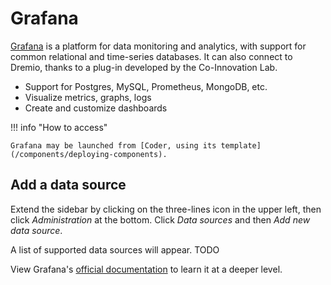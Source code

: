 # Grafana

[Grafana](https://grafana.com/) is a platform for data monitoring and analytics, with support for common relational and time-series databases. It can also connect to Dremio, thanks to a plug-in developed by the Co-Innovation Lab.

- Support for Postgres, MySQL, Prometheus, MongoDB, etc.
- Visualize metrics, graphs, logs
- Create and customize dashboards

!!! info "How to access"

    Grafana may be launched from [Coder, using its template](/components/deploying-components).

## Add a data source

Extend the sidebar by clicking on the three-lines icon in the upper left, then click *Administration* at the bottom. Click *Data sources* and then *Add new data source*.

A list of supported data sources will appear. TODO

View Grafana's [official documentation](https://grafana.com/docs/grafana/latest/?plcmt=footer) to learn it at a deeper level.